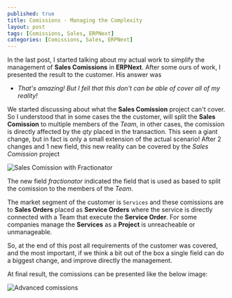 ```yaml
---
published: true
title: Comissions - Managing the Complexity
layout: post
tags: [Comissions, Sales, ERPNext]
categories: [Comissions, Sales, ERPNext]
---
```

In the last post, I started talking about my actual work to simplify the management of **Sales Comissions** in **ERPNext**. After some ours of work, I presented the result to the customer. His answer was

- _That's amazing! But I fell that this don't can be able of cover all of my reality!_

We started discussing about what the **Sales Comission** project can't cover. So I understood that in some cases the the customer, will split the **Sales Comission** to multiple members of the _Team_, in other cases, the comission is directly affected by the _qty_ placed in the transaction. This seen a giant change, but in fact is only a small extension of the actual scenario! After 2 changes and 1 new field, this new reality can be covered by the *Sales Comission* project

![Sales Comission with Fractionator](https://www.diigo.com/file/image/eoaccapzdberddabozcdaacqpd/Bonifica%C3%A7%C3%A3o+Montador+-+SCMS-000003.jpg)

The new field _fractionator_ indicated the field that is used as based to split the comission to the members of the _Team_.

The market segment of the customer is `Services` and these comissions are to **Sales Orders** placed as **Service Orders** where the service is directly connected with a Team that execute the **Service Order**. For some companies manage the **Services** as a **Project** is unreacheable or unmanageable.

So, at the end of this post all requirements of the customer was covered, and the most important, if we think a bit out of the box a single field can do a biggest change, and improve directly the management.

At final result, the comissions can be presented like the below image:

![Advanced comissions](https://www.diigo.com/file/image/eoaccapzdberddoeszcdaacrad/Cliente+Padr%C3%A3o+-+SO-00002.jpg)